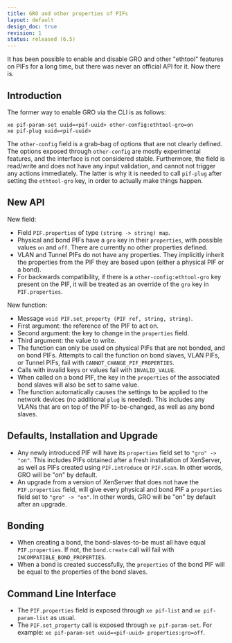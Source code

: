 ```yaml
---
title: GRO and other properties of PIFs
layout: default
design_doc: true
revision: 1
status: released (6.5)
---
```


It has been possible to enable and disable GRO and other "ethtool" features on
PIFs for a long time, but there was never an official API for it. Now there is.

Introduction
------------

The former way to enable GRO via the CLI is as follows:

    xe pif-param-set uuid=<pif-uuid> other-config:ethtool-gro=on
    xe pif-plug uuid=<pif-uuid>

The `other-config` field is a grab-bag of options that are not clearly defined.
The options exposed through `other-config` are mostly experimental features, and
the interface is not considered stable. Furthermore, the field is read/write
and does not have any input validation, and cannot not trigger any actions
immediately. The latter is why it is needed to call `pif-plug` after setting
the `ethtool-gro` key, in order to actually make things happen.

New API
-------

New field:
* Field `PIF.properties` of type `(string -> string) map`.
* Physical and bond PIFs have a `gro` key in their `properties`, with possible values `on` and `off`. There are currently no other properties defined.
* VLAN and Tunnel PIFs do not have any properties. They implicitly inherit the properties from the PIF they are based upon (either a physical PIF or a bond).
* For backwards compatibility, if there is a `other-config:ethtool-gro` key present on the PIF, it will be treated as an override of the `gro` key in `PIF.properties`.

New function:
* Message `void PIF.set_property (PIF ref, string, string)`.
 * First argument: the reference of the PIF to act on.
 * Second argument: the key to change in the `properties` field.
 * Third argument: the value to write.
* The function can only be used on physical PIFs that are not bonded, and on bond PIFs. Attempts to call the function on bond slaves, VLAN PIFs, or Tunnel PIFs, fail with `CANNOT_CHANGE_PIF_PROPERTIES`.
* Calls with invalid keys or values fail with `INVALID_VALUE`.
* When called on a bond PIF, the key in the `properties` of the associated bond slaves will also be set to same value.
* The function automatically causes the settings to be applied to the network devices (no additional `plug` is needed). This includes any VLANs that are on top of the PIF to-be-changed, as well as any bond slaves.

Defaults, Installation and Upgrade
------------------------

* Any newly introduced PIF will have its `properties` field set to `"gro" -> "on"`. This includes PIFs obtained after a fresh installation of XenServer, as well as PIFs created using `PIF.introduce` or `PIF.scan`. In other words, GRO will be "on" by default.
* An upgrade from a version of XenServer that does not have the `PIF.properties` field, will give every physical and bond PIF a `properties` field set to `"gro" -> "on"`. In other words, GRO will be "on" by default after an upgrade.

Bonding
-------

* When creating a bond, the bond-slaves-to-be must all have equal `PIF.properties`. If not, the `bond.create` call will fail with `INCOMPATIBLE_BOND_PROPERTIES`.
* When a bond is created successfully, the `properties` of the bond PIF will be equal to the properties of the bond slaves.

Command Line Interface
----------------------

* The `PIF.properties` field is exposed through `xe pif-list` and `xe pif-param-list` as usual.
* The `PIF.set_property` call is exposed through `xe pif-param-set`. For example: `xe pif-param-set uuid=<pif-uuid> properties:gro=off`.
